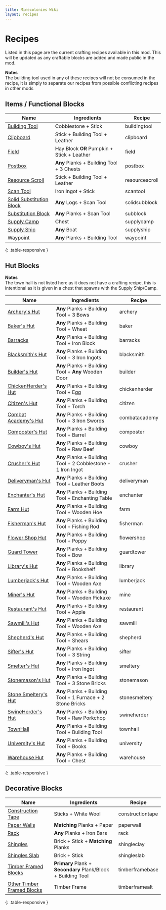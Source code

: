 ```yaml
---
title: Minecolonies Wiki
layout: recipes
---
```

# Recipes

Listed in this page are the current crafting recipes available in this mod. This will be updated as any craftable blocks are added and made public in the mod.

**Notes**  
The building tool used in any of these recipes will not be consumed in the recipe, it is simply to separate our recipes from possible conflicting recipes in other mods.

## Items / Functional Blocks

| Name                                          | Ingredients                                | Recipe                          |
| --------------------------------------------- | ------------------------------------------ | ------------------------------- |
| [Building Tool](../items/buildingtool)        | Cobblestone + Stick                        | <recipe>buildingtool</recipe>   |
| [Clipboard](../../source/items/clipboard)                                     | Stick + Building Tool + Leather            | <recipe>clipboard</recipe>      |
| [Field](../buildings/farm)                    | Hay Block **OR** Pumpkin + Stick + Leather | <recipe>field</recipe>          |
| [Postbox](../../source/items/postbox)                                       | **Any** Planks + Building Tool + 3 Chests  | <recipe>postbox</recipe>        |
| [Resource Scroll](../../source/items/resourcescroll)                               | Stick + Building Tool + Leather            | <recipe>resourcescroll</recipe> |
| [Scan Tool](../items/scantool)                | Iron Ingot + Stick                         | <recipe>scantool</recipe>       |
| [Solid Substitution Block](../items/scantool) | **Any** Logs + Scan Tool                   | <recipe>solidsubblock</recipe>  |
| [Substitution Block](../items/scantool)       | **Any** Planks + Scan Tool                 | <recipe>subblock</recipe>       |
| [Supply Camp](../items/supplycamp)            | Chest                                      | <recipe>supplycamp</recipe>     |
| [Supply Ship](../items/supplyship)            | **Any** Boat                               | <recipe>supplyship</recipe>     |
| [Waypoint](../../source/items/waypoint)                                      | **Any** Planks + Building Tool             | <recipe>waypoint</recipe>       |
{: .table-responsive }

## Hut Blocks

**Notes**  
The town hall is not listed here as it does not have a crafting recipe, this is intentional as it is given in a chest that spawns with the Supply Ship/Camp.

| Name                                               | Ingredients                                          | Recipe                         |
| -------------------------------------------------- | ---------------------------------------------------- | ------------------------------ |
| [Archery's Hut](../buildings/archery)              | **Any** Planks + Building Tool + 3 Bows              | <recipe>archery</recipe>         |
| [Baker's Hut](../buildings/baker)                 | **Any** Planks + Building Tool + Wheat               | <recipe>baker</recipe>         |
| [Barracks](../buildings/barracks)                  | **Any** Planks + Building Tool + Iron Block          | <recipe>barracks</recipe>      |
| [Blacksmith's Hut](../buildings/blacksmith)        | **Any** Planks + Building Tool + 3 Iron Ingots       | <recipe>blacksmith</recipe>         |
| [Builder's Hut](../buildings/builder)              | **Any** Planks + Building Tool + **Any** Wooden Door | <recipe>builder</recipe>       |
| [ChickenHerder's Hut](../buildings/chickenherder) | **Any** Planks + Building Tool + Egg                 | <recipe>chickenherder</recipe> |
| [Citizen's Hut](../buildings/citizen)           | **Any** Planks + Building Tool + Torch               | <recipe>citizen</recipe>       |
| [Combat Academy's Hut](../buildings/combatacademy) | **Any** Planks + Building Tool + 3 Iron Swords       | <recipe>combatacademy</recipe>         |
| [Composter's Hut](../buildings/composter)          | **Any** Planks + Building Tool + Barrel              | <recipe>composter</recipe>     |
| [Cowboy's Hut](../buildings/cowboy)                | **Any** Planks + Building Tool + Raw Beef            | <recipe>cowboy</recipe>        |
| [Crusher's Hut](../buildings/crusher)              | **Any** Planks + Building Tool + 2 Cobblestone + 1 Iron Ingot| <recipe>crusher</recipe>         |
| [Deliveryman's Hut](../buildings/deliveryman)      | **Any** Planks + Building Tool + Leather Boots       | <recipe>deliveryman</recipe>   |
| [Enchanter's Hut](../buildings/enchanter)      | **Any** Planks + Building Tool + Enchanting Table       | <recipe>enchanter</recipe>   |
| [Farm Hut](../buildings/farm)                          | **Any** Planks + Building Tool + Wooden Hoe          | <recipe>farm</recipe>          |
| [Fisherman's Hut](../buildings/fisherman)             | **Any** Planks + Building Tool + Fishing Rod         | <recipe>fisherman</recipe>        |
| [Flower Shop Hut](../buildings/flowershop)      | **Any** Planks + Building Tool + Poppy       | <recipe>flowershop</recipe>   |
| [Guard Tower](../buildings/guardtower)             | **Any** Planks + Building Tool + Bow                 | <recipe>guardtower</recipe>    |
| [Library's Hut](../buildings/library)                    | **Any** Planks + Building Tool + Bookshelf           | <recipe>library</recipe>       |
| [Lumberjack's Hut](../buildings/lumberjack)              | **Any** Planks + Building Tool + Wooden Axe          | <recipe>lumberjack</recipe>          |
| [Miner's Hut](../buildings/mine)                          | **Any** Planks + Building Tool + Wooden Pickaxe      | <recipe>mine</recipe>          |
| [Restaurant's Hut](../buildings/restaurant)              | **Any** Planks + Building Tool + Apple               | <recipe>restaurant</recipe>    |
| [Sawmill's Hut](../buildings/sawmill)                    | **Any** Planks + Building Tool + Wooden Axe          | <recipe>sawmill</recipe>       |
| [Shepherd's Hut](../buildings/shepherd)            | **Any** Planks + Building Tool + Shears              | <recipe>shepherd</recipe>      |
| [Sifter's Hut](../buildings/sifter)                | **Any** Planks + Building Tool + 3 String            | <recipe>sifter</recipe>         |
| [Smelter's Hut](../buildings/smeltery)             | **Any** Planks + Building Tool + Iron Ingot          | <recipe>smeltery</recipe>      |
| [Stonemason's Hut](../buildings/stonemason)        | **Any** Planks + Building Tool + 3 Stone Bricks      | <recipe>stonemason</recipe>         |
| [Stone Smeltery's Hut](../buildings/stonesmeltery) | **Any** Planks + Building Tool + 1 Furnace + 2 Stone Bricks| <recipe>stonesmeltery</recipe>         |
| [SwineHerder's Hut](../buildings/swineherder)     | **Any** Planks + Building Tool + Raw Porkchop        | <recipe>swineherder</recipe>   |
| [TownHall](../buildings/townhall)                  | **Any** Planks + Building Tool + Building Tool       | <recipe>townhall</recipe>          |
| [University's Hut](../buildings/university)      | **Any** Planks + Building Tool + Books       | <recipe>university</recipe>   |
| [Warehouse Hut](../buildings/warehouse)                | **Any** Planks + Building Tool + Chest               | <recipe>warehouse</recipe>     |
{: .table-responsive }

## Decorative Blocks

| Name                       | Ingredients                         | Recipe                            |
| -------------------------- | ----------------------------------- | --------------------------------- |
| [Construction Tape](../../source/decoblocks/constructiontape)          | Sticks + White Wool                 | <recipe>constructiontape</recipe> |
| [Paper Walls](../../source/decoblocks/paperwalls)                | **Matching** Planks + Paper         | <recipe>paperwall</recipe>        |
| [Rack](../../source/decoblocks/rack)                       | **Any** Planks + Iron Bars          | <recipe>rack</recipe>             |
| [Shingles](../../source/decoblocks/shingles)                   | Brick + Stick + **Matching** Planks | <recipe>shingleclay</recipe>          |
| [Shingles Slab](../../source/decoblocks/shingles)              | Brick + Stick                       | <recipe>shingleslab</recipe>      |
| [Timber Framed Blocks](../../source/decoblocks/timberframebase)       | **Primary** Plank + **Secondary** Plank/Block + Building Tool | <recipe>timberframebase</recipe>      |
| [Other Timber Framed Blocks](../../source/decoblocks/timberframealt) | Timber Frame                        | <recipe>timberframealt</recipe>    |
{: .table-responsive }
